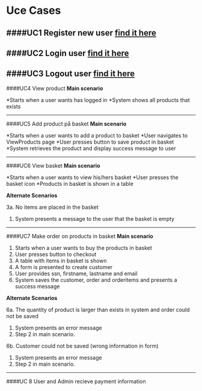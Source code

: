 # Uce Cases

####UC1 Register new user [find it here](https://github.com/dntoll/1DV608/blob/master/Assignments/Assignment_4/UC4.md)
---------------
####UC2 Login user [find it here](https://github.com/dntoll/1DV608/blob/master/Assignments/Assignment_2/Assignment2_Use_Cases.md)
---------------
####UC3 Logout user [find it here](https://github.com/dntoll/1DV608/blob/master/Assignments/Assignment_2/Assignment2_Use_Cases.md)
---------------

####UC4 View product
**Main scenario**

*Starts when a user wants has logged in
*System shows all products that exists

---------------

####UC5 Add product på basket
**Main scenario**

*Starts when a user wants to add a product to basket
*User navigates to ViewProducts page
*User presses button to save product in basket
*System retrieves the product and display success message to user

---------------

####UC6 View basket
**Main scenario**

*Starts when a user wants to view his/hers basket
*User presses the basket icon
*Products in basket is shown in a table

**Alternate Scenarios**

3a. No items are placed in the basket
1. System presents a message to the user that the basket is empty
 
---------------

####UC7 Make order on products in basket
**Main scenario**

1. Starts when a user wants to buy the products in basket
2. User presses button to checkout
3. A table with items in basket is shown
4. A form is presented to create customer
5. User provides ssn, firstname, lastname and email
6. System saves the customer, order and orderitems and presents a success message

**Alternate Scenarios**

6a. The quantity of product is larger than exists in system and order could not be saved

1. System presents an error message
2. Step 2 in main scenario.


6b. Customer could not be saved (wrong information in form)

1. System presents an error message
2. Step 2 in main scenario.

---------------

####UC 8 User and Admin recieve payment information
